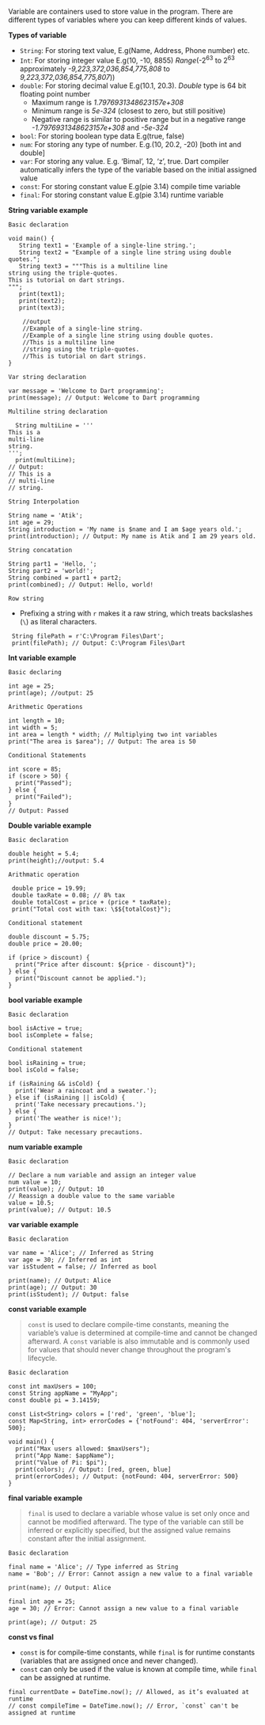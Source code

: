Variable are containers used to store value in the program. There are different types of variables where you can keep different kinds of values.

**Types of variable**
- `String`: For storing text value, E.g(Name, Address, Phone number) etc.
- `Int`: For storing integer value E.g(10, -10, 8855) *Range*(-2<sup>63</sup> to 2<sup>63</sup> approximately *-9,223,372,036,854,775,808* to *9,223,372,036,854,775,807*))
- `double`: For storing decimal value E.g(10.1, 20.3). *Double* type is 64 bit floating point number 
	- Maximum range is *1.7976931348623157e+308*
	- Minimum range is *5e-324* (closest to zero, but still positive)
	- Negative range is similar to positive range but in a negative range *-1.7976931348623157e+308*  and *-5e-324*
- `bool`: For storing boolean type data E.g(true, false)
- `num`: For storing any type of number. E.g.(10, 20.2, -20) [both int and double]
- `var`: For storing any value. E.g. ‘Bimal’, 12, ‘z’, true. Dart compiler automatically infers the type of the variable based on the initial assigned value
- `const`: For storing constant value E.g(pie 3.14) compile time variable 
- `final`: For storing constant value E.g(pie 3.14) runtime variable

**String variable example**

`Basic declaration`
```
void main() {   
   String text1 = 'Example of a single-line string.';   
   String text2 = "Example of a single line string using double quotes.";   
   String text3 = """This is a multiline line   
string using the triple-quotes.
This is tutorial on dart strings.
""";   
   print(text1);  
   print(text2);   
   print(text3);   

	//output
	//Example of a single-line string.
	//Example of a single line string using double quotes.
	//This is a multiline line   
	//string using the triple-quotes.
	//This is tutorial on dart strings.
}
```

`Var string declaration`
```
var message = 'Welcome to Dart programming';
print(message); // Output: Welcome to Dart programming
```

`Multiline string declaration`
```
  String multiLine = '''
This is a
multi-line
string.
''';
  print(multiLine);
// Output:
// This is a
// multi-line
// string.
```

`String Interpolation`
```
String name = 'Atik';
int age = 29;
String introduction = 'My name is $name and I am $age years old.';
print(introduction); // Output: My name is Atik and I am 29 years old.
```

`String concatation`
```
String part1 = 'Hello, ';
String part2 = 'world!';
String combined = part1 + part2;
print(combined); // Output: Hello, world!
```

`Row string`
- Prefixing a string with `r` makes it a raw string, which treats backslashes (`\`) as literal characters.
```
 String filePath = r'C:\Program Files\Dart';
 print(filePath); // Output: C:\Program Files\Dart
```

**Int variable example**

`Basic declaring`
```
int age = 25;
print(age); //output: 25
```

`Arithmetic Operations`
```
int length = 10;
int width = 5;
int area = length * width; // Multiplying two int variables
print("The area is $area"); // Output: The area is 50
```

`Conditional Statements`
```
int score = 85;
if (score > 50) {
  print("Passed");
} else {
  print("Failed");
}
// Output: Passed
```

**Double variable example**

`Basic declaration`
```
double height = 5.4;
print(height);//output: 5.4
```

`Arithmatic operation`
```
 double price = 19.99;
 double taxRate = 0.08; // 8% tax
 double totalCost = price + (price * taxRate);
 print("Total cost with tax: \$${totalCost}");
```

`Conditional statement`
```
double discount = 5.75;
double price = 20.00;

if (price > discount) {
  print("Price after discount: ${price - discount}");
} else {
  print("Discount cannot be applied.");
}
```

**bool variable example**

`Basic declaration`
```
bool isActive = true;
bool isComplete = false;
```

`Conditional statement`
```
bool isRaining = true;
bool isCold = false;

if (isRaining && isCold) {
  print('Wear a raincoat and a sweater.');
} else if (isRaining || isCold) {
  print('Take necessary precautions.');
} else {
  print('The weather is nice!');
}
// Output: Take necessary precautions.
```

**num variable example**

`Basic declaration`
```
// Declare a num variable and assign an integer value
num value = 10; 
print(value); // Output: 10 
// Reassign a double value to the same variable 
value = 10.5; 
print(value); // Output: 10.5
```

**var variable example**

`Basic declaration`
```
var name = 'Alice'; // Inferred as String 
var age = 30; // Inferred as int 
var isStudent = false; // Inferred as bool 

print(name); // Output: Alice 
print(age); // Output: 30 
print(isStudent); // Output: false
```

**const variable example**
>`const` is used to declare compile-time constants, meaning the variable’s value is determined at compile-time and cannot be changed afterward. A `const` variable is also immutable and is commonly used for values that should never change throughout the program's lifecycle.

`Basic declaration`
```
const int maxUsers = 100;
const String appName = "MyApp";
const double pi = 3.14159;

const List<String> colors = ['red', 'green', 'blue']; 
const Map<String, int> errorCodes = {'notFound': 404, 'serverError': 500}; 

void main() {
  print("Max users allowed: $maxUsers");
  print("App Name: $appName");
  print("Value of Pi: $pi");
  print(colors); // Output: [red, green, blue] 
  print(errorCodes); // Output: {notFound: 404, serverError: 500}
}
```

**final variable example**
>`final` is used to declare a variable whose value is set only once and cannot be modified afterward. The type of the variable can still be inferred or explicitly specified, but the assigned value remains constant after the initial assignment.

`Basic declaration`
```
final name = 'Alice'; // Type inferred as String
name = 'Bob'; // Error: Cannot assign a new value to a final variable

print(name); // Output: Alice

final int age = 25;
age = 30; // Error: Cannot assign a new value to a final variable

print(age); // Output: 25
```

**const vs final**
- `const` is for compile-time constants, while `final` is for runtime constants (variables that are assigned once and never changed).
- `const` can only be used if the value is known at compile time, while `final` can be assigned at runtime.
```
final currentDate = DateTime.now(); // Allowed, as it’s evaluated at runtime
// const compileTime = DateTime.now(); // Error, `const` can't be assigned at runtime
```
